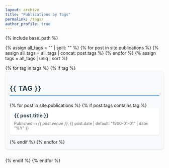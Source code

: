 ```yaml
---
layout: archive
title: "Publications by Tags"
permalink: /tags/
author_profile: true
---
```


{% include base_path %}

<style>
.tag-block {
  margin-bottom: 2em;
  padding: 1em;
  border-radius: 8px;
  background-color: #f8f9fa;
  box-shadow: 0 2px 4px rgba(0,0,0,0.1);
}

.tag-block h2 {
  color: #2c3e50;
  border-bottom: 2px solid #3498db;
  padding-bottom: 0.5em;
  margin-bottom: 1em;
  text-transform: uppercase;
  letter-spacing: 1px;
}

.archive__item {
  background: white;
  padding: 1em;
  margin-bottom: 1em;
  border-radius: 6px;
  box-shadow: 0 1px 3px rgba(0,0,0,0.1);
  transition: transform 0.2s ease;
}

.archive__item:hover {
  transform: translateY(-2px);
  box-shadow: 0 2px 5px rgba(0,0,0,0.15);
}

.archive__item-title {
  margin: 0 0 0.5em 0;
}

.archive__item-title a {
  color: #2c3e50;
  text-decoration: none;
}

.archive__item-title a:hover {
  color: #3498db;
}

.archive__item-excerpt {
  color: #666;
  margin: 0;
  font-size: 0.9em;
}
</style>

{% assign all_tags = "" | split: "" %}
{% for post in site.publications %}
  {% assign all_tags = all_tags | concat: post.tags %}
{% endfor %}
{% assign tags = all_tags | uniq | sort %}

<div class="tag-list">
  {% for tag in tags %}
    {% if tag %}
      <div class="tag-block">
        <h2 id="{{ tag | slugify }}" class="archive__subtitle">{{ tag }}</h2>
        {% for post in site.publications %}
          {% if post.tags contains tag %}
            <div class="archive__item">
              <h3 class="archive__item-title" itemprop="headline">
                <a href="{{ base_path }}{{ post.url }}" rel="permalink">{{ post.title }}</a>
              </h3>
              <p class="archive__item-excerpt" itemprop="description">
                Published in <i>{{ post.venue }}</i>, {{ post.date | default: "1900-01-01" | date: "%Y" }}
              </p>
            </div>
          {% endif %}
        {% endfor %}
      </div>
    {% endif %}
  {% endfor %}
</div> 